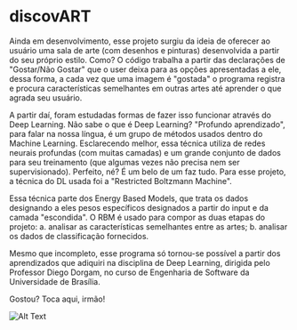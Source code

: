 # discovART

  Ainda em desenvolvimento, esse projeto surgiu da ideia de oferecer ao usuário uma sala de arte (com desenhos e pinturas) desenvolvida a partir do seu próprio estilo. Como? O código trabalha a partir das declarações de "Gostar/Não Gostar" que o user deixa para as opções apresentadas a ele, dessa forma, a cada vez que uma imagem é "gostada" o programa registra e procura características semelhantes em outras artes até aprender o que agrada seu usuário.
  
  A partir daí, foram estudadas formas de fazer isso funcionar através do Deep Learning. Não sabe o que é Deep Learning? "Profundo aprendizado", para falar na nossa língua, é um grupo de métodos usados dentro do Machine Learning. Esclarecendo melhor, essa técnica utiliza de redes neurais profundas (com muitas camadas) e um grande conjunto de dados para seu treinamento (que algumas vezes não precisa nem ser supervisionado). Perfeito, né? É um belo de um faz tudo. Para esse projeto, a técnica do DL usada foi a "Restricted Boltzmann Machine".
  
  Essa técnica parte dos Energy Based Models, que trata os dados designando a eles pesos específicos designados a partir do input e da camada "escondida". O RBM é usado para compor as duas etapas do projeto: a. analisar as características semelhantes entre as artes; b. analisar os dados de classificação fornecidos. 
  
  Mesmo que incompleto, esse programa só tornou-se possível a partir dos aprendizados que adiquiri na disciplina de Deep Learning, dirigida pelo Professor Diego Dorgam, no curso de Engenharia de Software da Universidade de Brasília.
  
  Gostou? Toca aqui, irmão!
  
  ![Alt Text](https://www.thevintagenews.com/wp-content/uploads/2018/10/creacion_de_adan_miguel_angel-640x290.jpg)
